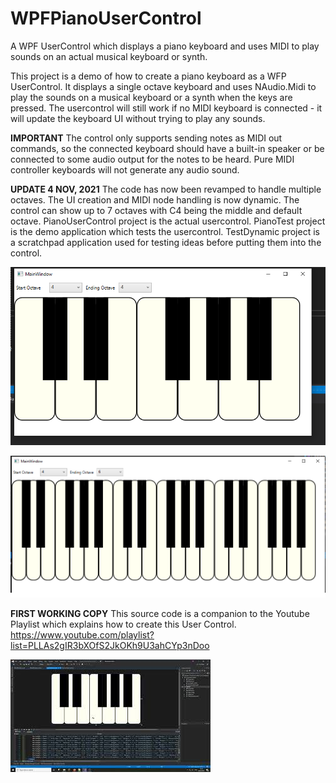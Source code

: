 # WPFPianoUserControl
A WPF UserControl which displays a piano keyboard and uses MIDI to play sounds on an actual musical keyboard or synth.

This project is a demo of how to create a piano keyboard as a WFP UserControl. It displays a single octave keyboard and uses NAudio.Midi to play the sounds on a musical 
keyboard or a synth when the keys are pressed. The usercontrol will still work if no MIDI keyboard is connected - it will update the keyboard UI without trying to play any sounds.

**IMPORTANT**
The control only supports sending notes as MIDI out commands, so the connected keyboard should have a built-in speaker or be connected to some audio output for the notes to be heard. Pure MIDI controller keyboards will not generate any audio sound.

**UPDATE 4 NOV, 2021**
The code has now been revamped to handle multiple octaves. The UI creation and MIDI node handling is now dynamic. The control can show up to 7 octaves with C4 being the middle and default octave.
PianoUserControl project is the actual usercontrol. PianoTest project is the demo application which tests the usercontrol. TestDynamic project is a scratchpad application used for testing ideas before putting them into the control. 

![Single Octave](https://github.com/amitonline/WPFPianoUserControl/blob/master/key1.png)

![Multiple Octaves](https://github.com/amitonline/WPFPianoUserControl/blob/master/key2.png)

**FIRST WORKING COPY**
This source code is a companion to the Youtube Playlist which explains how to create this User Control.
https://www.youtube.com/playlist?list=PLLAs2gIR3bXOfS2JkOKh9U3ahCYp3nDoo


![Screenshot](https://github.com/amitonline/WPFPianoUserControl/blob/master/mq2.jpg)
